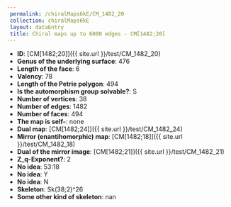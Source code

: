 ```yaml
--- 
 permalink: /chiralMaps6kE/CM_1482_20 
 collection: chiralMaps6kE
 layout: dataEntry
 title: Chiral maps up to 6000 edges - CM[1482;20]
---
```


- **ID**: [CM[1482;20]]({{ site.url }}/test/CM_1482_20)
- **Genus of the underlying surface**: 476
- **Length of the face**: 6
- **Valency**: 78
- **Length of the Petrie polygon**: 494
- **Is the automorphism group solvable?**: S
- **Number of vertices**: 38
- **Number of edges**: 1482
- **Number of faces**: 494
- **The map is self-**: none
- **Dual map**: [CM[1482;24]]({{ site.url }}/test/CM_1482_24)
- **Mirror (enantihomorphic) map**: [CM[1482;18]]({{ site.url }}/test/CM_1482_18)
- **Dual of the mirror image**: [CM[1482;21]]({{ site.url }}/test/CM_1482_21)
- **Z_q-Exponent?**: 2
- **No idea**:  53:18
- **No idea**: Y
- **No idea**: N
- **Skeleton**: Sk(38;2)^26
- **Some other kind of skeleton**: nan
